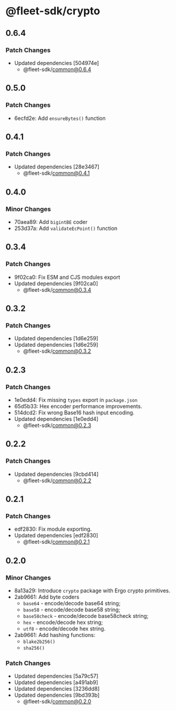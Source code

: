 # @fleet-sdk/crypto

## 0.6.4

### Patch Changes

- Updated dependencies [504974e]
  - @fleet-sdk/common@0.6.4

## 0.5.0

### Patch Changes

- 6ecfd2e: Add `ensureBytes()` function

## 0.4.1

### Patch Changes

- Updated dependencies [28e3467]
  - @fleet-sdk/common@0.4.1

## 0.4.0

### Minor Changes

- 70aea89: Add `bigintBE` coder
- 253d37a: Add `validateEcPoint()` function

## 0.3.4

### Patch Changes

- 9f02ca0: Fix ESM and CJS modules export
- Updated dependencies [9f02ca0]
  - @fleet-sdk/common@0.3.4

## 0.3.2

### Patch Changes

- Updated dependencies [1d6e259]
- Updated dependencies [1d6e259]
  - @fleet-sdk/common@0.3.2

## 0.2.3

### Patch Changes

- 1e0edd4: Fix missing `types` export in `package.json`
- 65d5b33: Hex encoder performance improvements.
- 514dcd2: Fix wrong Base16 hash input encoding.
- Updated dependencies [1e0edd4]
  - @fleet-sdk/common@0.2.3

## 0.2.2

### Patch Changes

- Updated dependencies [9cbd414]
  - @fleet-sdk/common@0.2.2

## 0.2.1

### Patch Changes

- edf2830: Fix module exporting.
- Updated dependencies [edf2830]
  - @fleet-sdk/common@0.2.1

## 0.2.0

### Minor Changes

- 8a13a29: Introduce `crypto` package with Ergo crypto primitives.
- 2ab9661: Add byte coders
  - `base64` - encode/decode base64 string;
  - `base58` - encode/decode base58 string;
  - `base58check` - encode/decode base58check string;
  - `hex` - encode/decode hex string;
  - `utf8` - encode/decode hex string.
- 2ab9661: Add hashing functions:
  - `blake2b256()`
  - `sha256()`

### Patch Changes

- Updated dependencies [5a79c57]
- Updated dependencies [a491ab9]
- Updated dependencies [3236dd8]
- Updated dependencies [9bd393b]
  - @fleet-sdk/common@0.2.0
